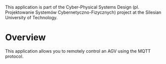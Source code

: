 This application is part of the Cyber-Physical Systems Design (pl. Projektowanie Systemów Cybernetyczno-Fizycznych) project at the Silesian University of Technology.

# Overview
This application allows you to remotely control an AGV using the MQTT protocol.
